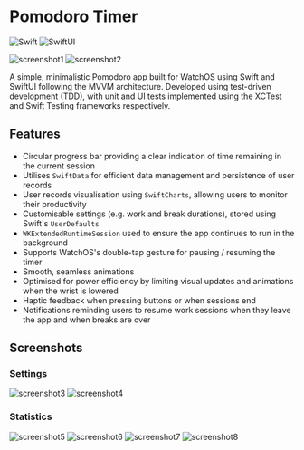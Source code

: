 # Pomodoro Timer
![Swift](https://img.shields.io/badge/swift-F54A2A?style=for-the-badge&logo=swift&logoColor=white)
![SwiftUI](https://img.shields.io/badge/swiftui-007AFF?style=for-the-badge&logo=swift&logoColor=white)

![screenshot1](https://github.com/user-attachments/assets/f0316f3e-0d77-4106-8c68-8f2ac802b9e9)
![screenshot2](https://github.com/user-attachments/assets/0f6ff631-169a-4fba-bf4d-00aef90718c8)

A simple, minimalistic Pomodoro app built for WatchOS using Swift and SwiftUI following the MVVM architecture. Developed using test-driven development (TDD), with unit and UI tests implemented using the XCTest and Swift Testing frameworks respectively.

## Features

- Circular progress bar providing a clear indication of time remaining in the current session
- Utilises `SwiftData` for efficient data management and persistence of user records
- User records visualisation using `SwiftCharts`, allowing users to monitor their productivity
- Customisable settings (e.g. work and break durations), stored using Swift's `UserDefaults`
- `WKExtendedRuntimeSession` used to ensure the app continues to run in the background
- Supports WatchOS's double-tap gesture for pausing / resuming the timer
- Smooth, seamless animations
- Optimised for power efficiency by limiting visual updates and animations when the wrist is lowered
- Haptic feedback when pressing buttons or when sessions end
- Notifications reminding users to resume work sessions when they leave the app and when breaks are over

## Screenshots

### Settings
![screenshot3](https://github.com/user-attachments/assets/8e9ca2ab-8b27-47d2-b3cd-c90f5aeadeb2)
![screenshot4](https://github.com/user-attachments/assets/53c6f971-6ce4-4814-a613-ce36b31d404c)

### Statistics
![screenshot5](https://github.com/user-attachments/assets/fc6eb039-69ab-4419-b5c0-37bd4ce1a7e7)
![screenshot6](https://github.com/user-attachments/assets/24d3daaf-2381-492d-a6cc-2829c7d9ef42)
![screenshot7](https://github.com/user-attachments/assets/8fd3aef0-a4d7-4842-bf12-2a12a35e3391)
![screenshot8](https://github.com/user-attachments/assets/a66dd4dd-d38a-428b-acff-6d631bc08f97)
